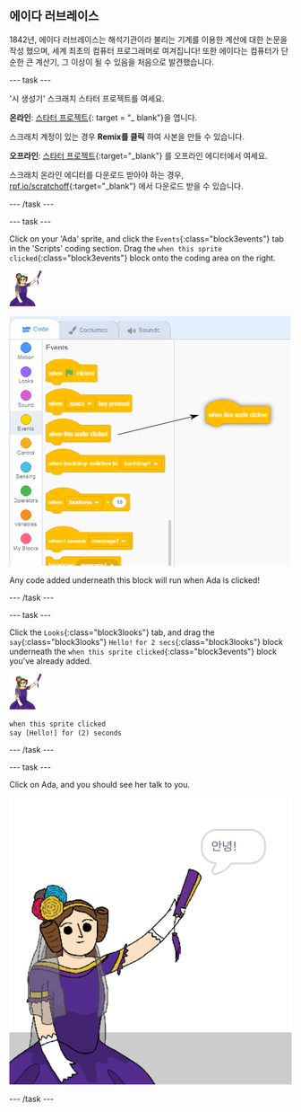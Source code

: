 ## 에이다 러브레이스

1842년, 에이다 러브레이스는 해석기관이라 불리는 기계를 이용한 계산에 대한 논문을 작성 했으며, 세계 최초의 컴퓨터 프로그래머로 여겨집니다! 또한 에이다는 컴퓨터가 단순한 큰 계산기, 그 이상이 될 수 있음을 처음으로 발견했습니다.

\--- task \---

'시 생성기' 스크래치 스타터 프로젝트를 여세요.

**온라인**: [스타터 프로젝트](http://rpf.io/poetry-on){: target = "_ blank"}을 엽니다.

스크래치 계정이 있는 경우 **Remix를 클릭** 하여 사본을 만들 수 있습니다.

**오프라인**: [스타터 프로젝트](http://rpf.io/p/en/beat-the-goalie-go){:target="_blank"} 를 오프라인 에디터에서 여세요.

스크래치 온라인 에디터를 다운로드 받아야 하는 경우, [rpf.io/scratchoff](http://rpf.io/scratchoff){:target="_blank"} 에서 다운로드 받을 수 있습니다.

\--- /task \---

\--- task \---

Click on your 'Ada' sprite, and click the `Events`{:class="block3events"} tab in the 'Scripts' coding section. Drag the `when this sprite clicked`{:class="block3events"} block onto the coding area on the right.

![ada sprite](images/ada-sprite.png)

![dragging when this sprite clicked block](images/poetry-click.png)

Any code added underneath this block will run when Ada is clicked!

\--- /task \---

\--- task \---

Click the `Looks`{:class="block3looks"} tab, and drag the `say`{:class="block3looks"} `Hello!` `for 2 secs`{:class="block3looks"} block underneath the `when this sprite clicked`{:class="block3events"} block you've already added.

![ada sprite](images/ada-sprite.png)

```blocks3
when this sprite clicked
say [Hello!] for (2) seconds
```

\--- /task \---

\--- task \---

Click on Ada, and you should see her talk to you.

![screenshot](images/poetry-say-test.png)

\--- /task \---